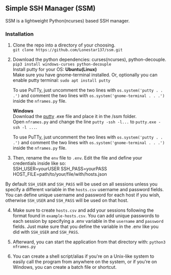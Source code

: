 
## Simple SSH Manager (SSM)


SSM is a lightweight Python(ncurses) based SSH manager.

### Installation
1. Clone the repo into a directory of your choosing.  
   `git clone https://github.com/Lonestar137/ssm.git`

2. Download the python dependencies: curses(ncurses), python-decouple.   
   `pip3 install windows-curses python-decouple`  
   Install putty for your OS:
   **Ubuntu(Linux)**  
   Make sure you have gnome-terminal installed.  Or, optionally you can enable putty terminal:
   `sudo apt install putty`  

   To use PuTTy, just uncomment the two lines with `os.system('putty . . .')` and comment the two lines with `os.system('gnome-terminal . . .')` inside the `nframes.py` file.

   **Windows**  
   Download the [putty](https://www.putty.org/) .exe file and place it in the /ssm folder.  
   Open `nframes.py` and change the line `putty -ssh -l...` to `putty.exe -ssh -l ...`.

   To use PuTTy, just uncomment the two lines with `os.system('putty . . .')` and comment the two lines with `os.system('gnome-terminal . . .')` inside the `nframes.py` file.

3. Then, rename the `env` file to `.env`. Edit the file and define your credentials inside like so:  
    SSH_USER=yourUSER
    SSH_PASS=yourPASS
    HOST_FILE=path/to/your/file/with/hosts.json  

By default `SSH_USER` and `SSH_PASS` will be used on all sessions unless you specify a different variable in the `hosts.csv` username and password fields.  
You can define unique username and password for each host if you wish, otherwise `SSH_USER` and `SSH_PASS` will be used on that host.

4. Make sure to create `hosts.csv` and add your sessions following the format found in `example-hosts.csv`.  You can add unique passwords to each session by specifying a .env variable in the `username` and `password` fields.  Just make sure that you define the variable in the .env like you did with `SSH_USER` and `SSH_PASS`.  

5. Afterward, you can start the application from that directory with:
   `python3 nframes.py`

6. You can create a shell script/alias if you're on a Unix-like system to easily call the program from anywhere on the system, or if you're on Windows, you can create a batch file or shortcut.






